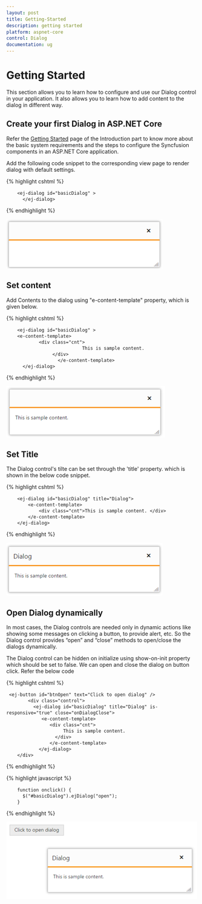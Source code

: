 ```yaml
---
layout: post
title: Getting-Started
description: getting started
platform: aspnet-core
control: Dialog
documentation: ug
---
```


# Getting Started

This section allows you to learn how to configure and use our Dialog control in your application. It also allows you to learn how to add content to the dialog in different way.

## Create your first Dialog in ASP.NET Core

Refer the [Getting Started](https://help.syncfusion.com/aspnet-core/getting-started) page of the Introduction part to know more about the basic system requirements and the steps to configure the Syncfusion components in an ASP.NET Core application.

Add the following code snippet to the corresponding view page to render dialog with default settings.

{% highlight cshtml %}

        <ej-dialog id="basicDialog" >
          </ej-dialog>

{% endhighlight %}

![](Getting-Started_Images/default.png)

## Set content

Add Contents to the dialog using "e-content-template" property, which is given below.

{% highlight cshtml %}

        <ej-dialog id="basicDialog" >
        <e-content-template>
                <div class="cnt">
                                This is sample content.
                     </div>
                       </e-content-template>
          </ej-dialog>

{% endhighlight %}


![](Getting-Started_Images/content.png)
       
## Set Title

The Dialog control's tilte can be set through the 'title' property. which is shown in the below code snippet.

{% highlight cshtml %}

        <ej-dialog id="basicDialog" title="Dialog">
            <e-content-template>
                <div class="cnt">This is sample content. </div> 
            </e-content-template> 
        </ej-dialog>
     
{% endhighlight %}
  

![](Getting-Started_Images/title.png)

## Open Dialog dynamically

In most cases, the Dialog controls are needed only in dynamic actions like showing some messages on clicking a button, to provide alert, etc. So the Dialog control provides “open” and “close” methods to open/close the dialogs dynamically.

The Dialog control can be hidden on initialize using show-on-init property which should be set to false.
We can open and close the dialog on button click. Refer the below code

{% highlight cshtml %}

     <ej-button id="btnOpen" text="Click to open dialog" />
            <div class="control">
              <ej-dialog id="basicDialog" title="Dialog" is-responsive="true" close="onDialogClose">
                 <e-content-template>
                    <div class="cnt">
                         This is sample content.
                      </div>             
                    </e-content-template>
                </ej-dialog>       
        </div>
       
{% endhighlight %}  

{% highlight javascript %}  

        function onclick() {
          $("#basicDialog").ejDialog("open");
        }

  {% endhighlight %}

![](Getting-Started_Images/Dialogbtn.png)